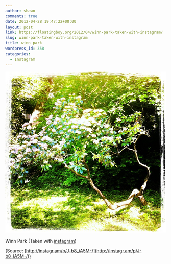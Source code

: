 ```yaml
---
author: shawn
comments: true
date: 2012-04-28 19:47:22+00:00
layout: post
link: https://floatingboy.org/2012/04/winn-park-taken-with-instagram/
slug: winn-park-taken-with-instagram
title: winn park
wordpress_id: 358
categories:
  - Instagram
---
```


[![](/assets/media/2012/06/tumblr_m37gayF0vR1qzw17so1_1280.jpg)](http://instagr.am/p/J-b8_iA5M-/)

Winn Park (Taken with [instagram](http://instagr.am))

(Source: [http://instagr.am/p/J-b8_iA5M-/](http://instagr.am/p/J-b8_iA5M-/))
